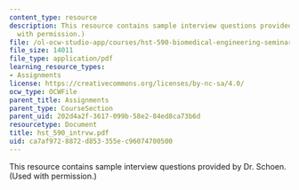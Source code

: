```yaml
---
content_type: resource
description: This resource contains sample interview questions provided by Dr. Schoen.  (Used
  with permission.)
file: /ol-ocw-studio-app/courses/hst-590-biomedical-engineering-seminar-series-developing-professional-skills-fall-2006/ca7af9728872d853355ec96074700500_hst_590_intrvw.pdf
file_size: 14011
file_type: application/pdf
learning_resource_types:
- Assignments
license: https://creativecommons.org/licenses/by-nc-sa/4.0/
ocw_type: OCWFile
parent_title: Assignments
parent_type: CourseSection
parent_uid: 202d4a2f-3617-099b-58e2-84ed8ca73b6d
resourcetype: Document
title: hst_590_intrvw.pdf
uid: ca7af972-8872-d853-355e-c96074700500
---
```

This resource contains sample interview questions provided by Dr. Schoen.  (Used with permission.)